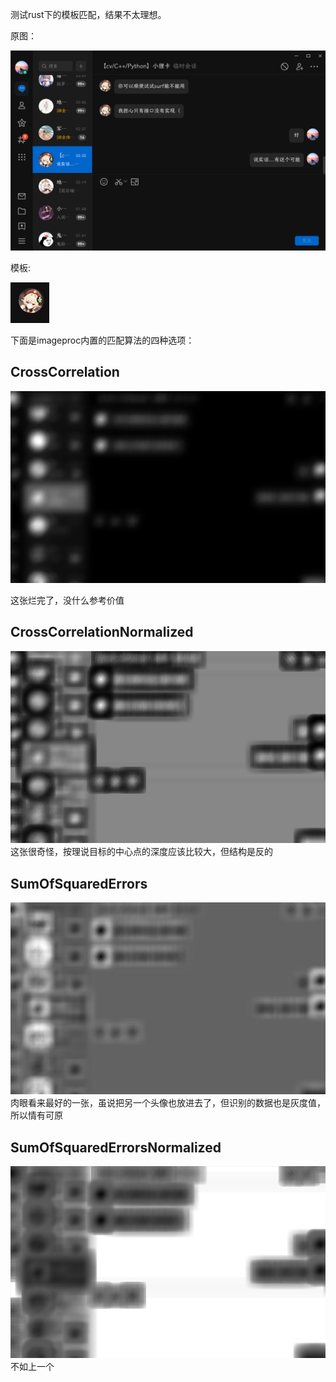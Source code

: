 测试rust下的模板匹配，结果不太理想。

原图：

![](./img.png)

模板:

![](./tmp.png)

下面是imageproc内置的匹配算法的四种选项：

## CrossCorrelation
![CrossCorrelation](./CrossCorrelation.png)

这张烂完了，没什么参考价值

## CrossCorrelationNormalized
![CrossCorrelationNormalized](CrossCorrelationNormalized.png)
这张很奇怪，按理说目标的中心点的深度应该比较大，但结构是反的

## SumOfSquaredErrors
![SumOfSquaredErrors](SumOfSquaredErrors.png)
肉眼看来最好的一张，虽说把另一个头像也放进去了，但识别的数据也是灰度值，所以情有可原

## SumOfSquaredErrorsNormalized
![SumOfSquaredErrorsNormalized](SumOfSquaredErrorsNormalized.png)
不如上一个